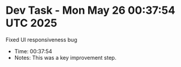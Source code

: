 # Dev Task - Mon May 26 00:37:54 UTC 2025
Fixed UI responsiveness bug
- Time: 00:37:54
- Notes: This was a key improvement step.
